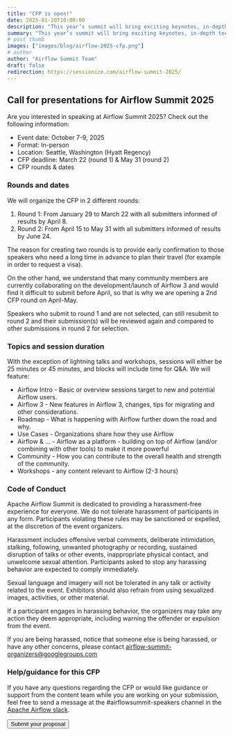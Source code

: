 ```yaml
---
title: "CFP is open!"
date: 2025-01-28T10:00:00
description: "This year’s summit will bring exciting keynotes, in-depth technical content, use cases and hands-on workshops, with a big focus on Airflow 3. Join us!"
summary: "This year’s summit will bring exciting keynotes, in-depth technical content, use cases and hands-on workshops, with a big focus on Airflow 3. Join us!"
# post thumb
images: ["images/blog/airflow-2025-cfp.png"]
# author
author: "Airflow Summit Team"
draft: false
redirection: https://sessionize.com/airflow-summit-2025/
---
```


## Call for presentations for Airflow Summit 2025

Are you interested in speaking at Airflow Summit 2025? Check out the following information:

* Event date: October 7-9, 2025
* Format: In-person
* Location: Seattle, Washington (Hyatt Regency)
* CFP deadline: March 22 (round 1) & May 31 (round 2)
* CFP rounds & dates

### Rounds and dates
We will organize the CFP in 2 different rounds:

1. Round 1: From January 29 to March 22 with all submitters informed of results by April 8.  
2. Round 2: From April 15 to May 31 with all submitters informed of results by June 24.

The reason for creating two rounds is to provide early confirmation to those speakers who need a long time in advance to plan their travel (for example in order to request a visa).

On the other hand, we understand that many community members are currently collaborating on the development/launch of Airflow 3 and would find it difficult to submit before April, so that is why we are opening a 2nd CFP round on April-May.  

Speakers who submit to round 1 and are not selected, can still resubmit to round 2 and their submission(s) will be reviewed again and compared to other submissions in round 2 for selection.

### Topics and session duration

With the exception of lightning talks and workshops, sessions will either be 25 minutes or 45  minutes, and blocks will include time for Q&A. We will feature:

 * Airflow Intro - Basic or overview sessions target to new and potential Airflow users.
 * Airflow 3 - New features in Airflow 3, changes, tips for migrating and other considerations.
 * Roadmap - What is happening with Airflow further down the road and why.
 * Use Cases - Organizations share how they use Airflow 
 * Airflow & … - Airflow as a platform - building on top of Airflow (and/or combining with other tools) to make it more powerful
 * Community - How you can contribute to the overall health and strength of the community.
 * Workshops - any content relevant to Airflow  (2-3 hours)

### Code of Conduct

Apache Airflow Summit is dedicated to providing a harassment-free experience for everyone. We do not tolerate harassment of participants in any form. Participants violating these rules may be sanctioned or expelled, at the discretion of the event organizers.

Harassment includes offensive verbal comments, deliberate intimidation, stalking, following, unwanted photography or recording, sustained disruption of talks or other events, inappropriate physical contact, and unwelcome sexual attention. Participants asked to stop any harassing behavior are expected to comply immediately.

Sexual language and imagery will not be tolerated in any talk or activity related to the event. Exhibitors should also refrain from using sexualized images, activities, or other material. 

If a participant engages in harassing behavior, the organizers may take any action they deem appropriate, including warning the offender or expulsion from the event. 

If you are being harassed, notice that someone else is being harassed, or have any other concerns, please contact airflow-summit-organizers@googlegroups.com

### Help/guidance for this CFP

If you have any questions regarding the CFP or would like guidance or support from the content team while you are working on your submission, feel free to send a message at the #airflowsummit-speakers channel in the [Apache Airflow slack](https://apache-airflow.slack.com/).

<a href="https://sessionize.com/airflow-summit-2025/" target="_blank" >
<button class="btn text-white my-3 btn-rounded btn-primary text-uppercase">Submit your proposal</button>
</a>        
